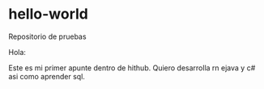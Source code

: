 # hello-world
Repositorio de pruebas


Hola:

Este es mi primer apunte dentro de hithub. Quiero desarrolla rn ejava y c# asi como aprender sql.
